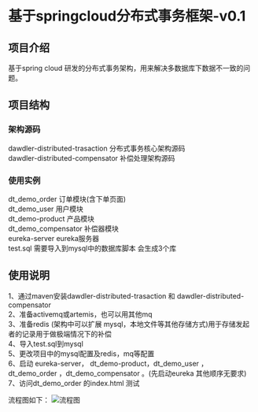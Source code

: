 # 基于springcloud分布式事务框架-v0.1
## 项目介绍
基于spring cloud 研发的分布式事务架构，用来解决多数据库下数据不一致的问题。
## 项目结构
 ### 架构源码
 dawdler-distributed-trasaction 分布式事务核心架构源码  
 dawdler-distributed-compensator 补偿处理架构源码  

### 使用实例

 dt_demo_order 订单模块(含下单页面)  
 dt_demo_user 用户模块  
 dt_demo-product 产品模块  
 dt_demo_compensator 补偿器模块    
 eureka-server eureka服务器  
 test.sql  需要导入到mysql中的数据库脚本 会生成3个库  
 
## 使用说明
1、通过maven安装dawdler-distributed-trasaction 和 dawdler-distributed-compensator  
 2、准备activemq或artemis，也可以用其他mq  
 3、准备redis (架构中可以扩展 mysql，本地文件等其他存储方式)用于存储发起者的记录用于做极端情况下的补偿  
 4、导入test.sql到mysql  
 5、更改项目中的mysql配置及redis，mq等配置  
 6、启动  eureka-server， dt_demo-product，dt_demo_user ，dt_demo_order ，dt_demo_compensator 。(先启动eureka 其他顺序无要求)  
 7、访问dt_demo_order 的index.html 测试  
 

流程图如下：
![流程图](https://images.gitee.com/uploads/images/2020/0617/095314_fb748a55_2248173.png "transaction.png")

